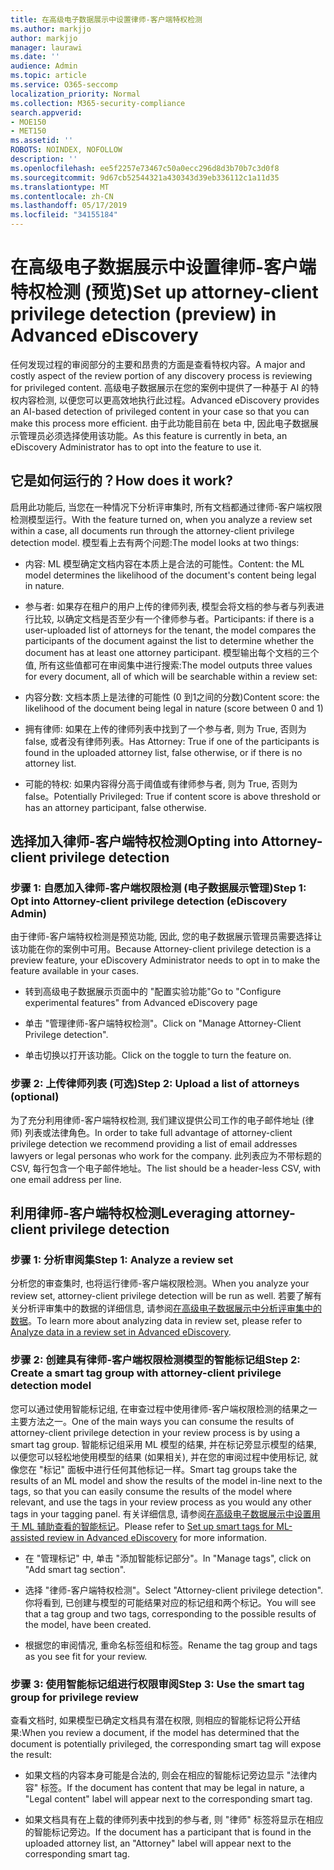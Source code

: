 ```yaml
---
title: 在高级电子数据展示中设置律师-客户端特权检测
ms.author: markjjo
author: markjjo
manager: laurawi
ms.date: ''
audience: Admin
ms.topic: article
ms.service: O365-seccomp
localization_priority: Normal
ms.collection: M365-security-compliance
search.appverid:
- MOE150
- MET150
ms.assetid: ''
ROBOTS: NOINDEX, NOFOLLOW
description: ''
ms.openlocfilehash: ee5f2257e73467c50a0ecc296d8d3b70b7c3d0f8
ms.sourcegitcommit: 9d67cb52544321a430343d39eb336112c1a11d35
ms.translationtype: MT
ms.contentlocale: zh-CN
ms.lasthandoff: 05/17/2019
ms.locfileid: "34155184"
---
```

# <a name="set-up-attorney-client-privilege-detection-preview-in-advanced-ediscovery"></a><span data-ttu-id="2bbbf-102">在高级电子数据展示中设置律师-客户端特权检测 (预览)</span><span class="sxs-lookup"><span data-stu-id="2bbbf-102">Set up attorney-client privilege detection (preview) in Advanced eDiscovery</span></span>

<span data-ttu-id="2bbbf-103">任何发现过程的审阅部分的主要和昂贵的方面是查看特权内容。</span><span class="sxs-lookup"><span data-stu-id="2bbbf-103">A major and costly aspect of the review portion of any discovery process is reviewing for privileged content.</span></span> <span data-ttu-id="2bbbf-104">高级电子数据展示在您的案例中提供了一种基于 AI 的特权内容检测, 以便您可以更高效地执行此过程。</span><span class="sxs-lookup"><span data-stu-id="2bbbf-104">Advanced eDiscovery provides an AI-based detection of privileged content in your case so that you can make this process more efficient.</span></span> <span data-ttu-id="2bbbf-105">由于此功能目前在 beta 中, 因此电子数据展示管理员必须选择使用该功能。</span><span class="sxs-lookup"><span data-stu-id="2bbbf-105">As this feature is currently in beta, an eDiscovery Administrator has to opt into the feature to use it.</span></span>

## <a name="how-does-it-work"></a><span data-ttu-id="2bbbf-106">它是如何运行的？</span><span class="sxs-lookup"><span data-stu-id="2bbbf-106">How does it work?</span></span>

<span data-ttu-id="2bbbf-107">启用此功能后, 当您在一种情况下分析评审集时, 所有文档都通过律师-客户端权限检测模型运行。</span><span class="sxs-lookup"><span data-stu-id="2bbbf-107">With the feature turned on, when you analyze a review set within a case, all documents run through the attorney-client privilege detection model.</span></span> <span data-ttu-id="2bbbf-108">模型看上去有两个问题:</span><span class="sxs-lookup"><span data-stu-id="2bbbf-108">The model looks at two things:</span></span>

- <span data-ttu-id="2bbbf-109">内容: ML 模型确定文档内容在本质上是合法的可能性。</span><span class="sxs-lookup"><span data-stu-id="2bbbf-109">Content: the ML model determines the likelihood of the document's content being legal in nature.</span></span>

- <span data-ttu-id="2bbbf-110">参与者: 如果存在租户的用户上传的律师列表, 模型会将文档的参与者与列表进行比较, 以确定文档是否至少有一个律师参与者。</span><span class="sxs-lookup"><span data-stu-id="2bbbf-110">Participants: if there is a user-uploaded list of attorneys for the tenant, the model compares the participants of the document against the list to determine whether the document has at least one attorney participant.</span></span>
<span data-ttu-id="2bbbf-111">模型输出每个文档的三个值, 所有这些值都可在审阅集中进行搜索:</span><span class="sxs-lookup"><span data-stu-id="2bbbf-111">The model outputs three values for every document, all of which will be searchable within a review set:</span></span>

- <span data-ttu-id="2bbbf-112">内容分数: 文档本质上是法律的可能性 (0 到1之间的分数)</span><span class="sxs-lookup"><span data-stu-id="2bbbf-112">Content score: the likelihood of the document being legal in nature (score between 0 and 1)</span></span>

- <span data-ttu-id="2bbbf-113">拥有律师: 如果在上传的律师列表中找到了一个参与者, 则为 True, 否则为 false, 或者没有律师列表。</span><span class="sxs-lookup"><span data-stu-id="2bbbf-113">Has Attorney: True if one of the participants is found in the uploaded attorney list, false otherwise, or if there is no attorney list.</span></span>

-  <span data-ttu-id="2bbbf-114">可能的特权: 如果内容得分高于阈值或有律师参与者, 则为 True, 否则为 false。</span><span class="sxs-lookup"><span data-stu-id="2bbbf-114">Potentially Privileged: True if content score is above threshold or has an attorney participant, false otherwise.</span></span>

## <a name="opting-into-attorney-client-privilege-detection"></a><span data-ttu-id="2bbbf-115">选择加入律师-客户端特权检测</span><span class="sxs-lookup"><span data-stu-id="2bbbf-115">Opting into Attorney-client privilege detection</span></span>

### <a name="step-1-opt-into-attorney-client-privilege-detection-ediscovery-admin"></a><span data-ttu-id="2bbbf-116">步骤 1: 自愿加入律师-客户端权限检测 (电子数据展示管理)</span><span class="sxs-lookup"><span data-stu-id="2bbbf-116">Step 1: Opt into Attorney-client privilege detection (eDiscovery Admin)</span></span>

<span data-ttu-id="2bbbf-117">由于律师-客户端特权检测是预览功能, 因此, 您的电子数据展示管理员需要选择让该功能在你的案例中可用。</span><span class="sxs-lookup"><span data-stu-id="2bbbf-117">Because Attorney-client privilege detection is a preview feature, your eDiscovery Administrator needs to opt in to make the feature available in your cases.</span></span>

- <span data-ttu-id="2bbbf-118">转到高级电子数据展示页面中的 "配置实验功能"</span><span class="sxs-lookup"><span data-stu-id="2bbbf-118">Go to "Configure experimental features" from Advanced eDiscovery page</span></span>

- <span data-ttu-id="2bbbf-119">单击 "管理律师-客户端特权检测"。</span><span class="sxs-lookup"><span data-stu-id="2bbbf-119">Click on "Manage Attorney-Client Privilege detection".</span></span>

- <span data-ttu-id="2bbbf-120">单击切换以打开该功能。</span><span class="sxs-lookup"><span data-stu-id="2bbbf-120">Click on the toggle to turn the feature on.</span></span>

### <a name="step-2-upload-a-list-of-attorneys-optional"></a><span data-ttu-id="2bbbf-121">步骤 2: 上传律师列表 (可选)</span><span class="sxs-lookup"><span data-stu-id="2bbbf-121">Step 2: Upload a list of attorneys (optional)</span></span>

<span data-ttu-id="2bbbf-122">为了充分利用律师-客户端特权检测, 我们建议提供公司工作的电子邮件地址 (律师) 列表或法律角色。</span><span class="sxs-lookup"><span data-stu-id="2bbbf-122">In order to take full advantage of attorney-client privilege detection we recommend providing a list of email addresses lawyers or legal personas who work for the company.</span></span> <span data-ttu-id="2bbbf-123">此列表应为不带标题的 CSV, 每行包含一个电子邮件地址。</span><span class="sxs-lookup"><span data-stu-id="2bbbf-123">The list should be a header-less CSV, with one email address per line.</span></span>

## <a name="leveraging-attorney-client-privilege-detection"></a><span data-ttu-id="2bbbf-124">利用律师-客户端特权检测</span><span class="sxs-lookup"><span data-stu-id="2bbbf-124">Leveraging attorney-client privilege detection</span></span> 

### <a name="step-1-analyze-a-review-set"></a><span data-ttu-id="2bbbf-125">步骤 1: 分析审阅集</span><span class="sxs-lookup"><span data-stu-id="2bbbf-125">Step 1: Analyze a review set</span></span>

<span data-ttu-id="2bbbf-126">分析您的审查集时, 也将运行律师-客户端权限检测。</span><span class="sxs-lookup"><span data-stu-id="2bbbf-126">When you analyze your review set, attorney-client privilege detection will be run as well.</span></span> <span data-ttu-id="2bbbf-127">若要了解有关分析评审集中的数据的详细信息, 请参阅[在高级电子数据展示中分析评审集中的数据](analyzing-data-in-review-set.md)。</span><span class="sxs-lookup"><span data-stu-id="2bbbf-127">To learn more about analyzing data in review set, please refer to [Analyze data in a review set in Advanced eDiscovery](analyzing-data-in-review-set.md).</span></span>

### <a name="step-2-create-a-smart-tag-group-with-attorney-client-privilege-detection-model"></a><span data-ttu-id="2bbbf-128">步骤 2: 创建具有律师-客户端权限检测模型的智能标记组</span><span class="sxs-lookup"><span data-stu-id="2bbbf-128">Step 2: Create a smart tag group with attorney-client privilege detection model</span></span>

<span data-ttu-id="2bbbf-129">您可以通过使用智能标记组, 在审查过程中使用律师-客户端权限检测的结果之一主要方法之一。</span><span class="sxs-lookup"><span data-stu-id="2bbbf-129">One of the main ways you can consume the results of attorney-client privilege detection in your review process is by using a smart tag group.</span></span> <span data-ttu-id="2bbbf-130">智能标记组采用 ML 模型的结果, 并在标记旁显示模型的结果, 以便您可以轻松地使用模型的结果 (如果相关), 并在您的审阅过程中使用标记, 就像您在 "标记" 面板中进行任何其他标记一样。</span><span class="sxs-lookup"><span data-stu-id="2bbbf-130">Smart tag groups take the results of an ML model and show the results of the model in-line next to the tags, so that you can easily consume the results of the model where relevant, and use the tags in your review process as you would any other tags in your tagging panel.</span></span> <span data-ttu-id="2bbbf-131">有关详细信息, 请参阅[在高级电子数据展示中设置用于 ML 辅助查看的智能标记](smart-tags.md)。</span><span class="sxs-lookup"><span data-stu-id="2bbbf-131">Please refer to [Set up smart tags for ML-assisted review in Advanced eDiscovery](smart-tags.md) for more information.</span></span>

- <span data-ttu-id="2bbbf-132">在 "管理标记" 中, 单击 "添加智能标记部分"。</span><span class="sxs-lookup"><span data-stu-id="2bbbf-132">In "Manage tags", click on "Add smart tag section".</span></span>

- <span data-ttu-id="2bbbf-133">选择 "律师-客户端特权检测"。</span><span class="sxs-lookup"><span data-stu-id="2bbbf-133">Select "Attorney-client privilege detection".</span></span> <span data-ttu-id="2bbbf-134">你将看到, 已创建与模型的可能结果对应的标记组和两个标记。</span><span class="sxs-lookup"><span data-stu-id="2bbbf-134">You will see that a tag group and two tags, corresponding to the possible results of the model, have been created.</span></span>

- <span data-ttu-id="2bbbf-135">根据您的审阅情况, 重命名标签组和标签。</span><span class="sxs-lookup"><span data-stu-id="2bbbf-135">Rename the tag group and tags as you see fit for your review.</span></span>

### <a name="step-3-use-the-smart-tag-group-for-privilege-review"></a><span data-ttu-id="2bbbf-136">步骤 3: 使用智能标记组进行权限审阅</span><span class="sxs-lookup"><span data-stu-id="2bbbf-136">Step 3: Use the smart tag group for privilege review</span></span>

<span data-ttu-id="2bbbf-137">查看文档时, 如果模型已确定文档具有潜在权限, 则相应的智能标记将公开结果:</span><span class="sxs-lookup"><span data-stu-id="2bbbf-137">When you review a document, if the model has determined that the document is potentially privileged, the corresponding smart tag will expose the result:</span></span>

- <span data-ttu-id="2bbbf-138">如果文档的内容本身可能是合法的, 则会在相应的智能标记旁边显示 "法律内容" 标签。</span><span class="sxs-lookup"><span data-stu-id="2bbbf-138">If the document has content that may be legal in nature, a "Legal content" label will appear next to the corresponding smart tag.</span></span>

- <span data-ttu-id="2bbbf-139">如果文档具有在上载的律师列表中找到的参与者, 则 "律师" 标签将显示在相应的智能标记旁边。</span><span class="sxs-lookup"><span data-stu-id="2bbbf-139">If the document has a participant that is found in the uploaded attorney list, an "Attorney" label will appear next to the corresponding smart tag.</span></span>